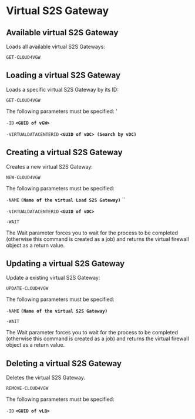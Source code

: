 # Virtual S2S Gateway

## Available virtual S2S Gateway

Loads all available virtual S2S Gateways: 

`GET-CLOUD4VGW`

## Loading a virtual S2S Gateway

Loads a specific virtual S2S Gateway by its ID: 

`GET-CLOUD4VGW`

The following parameters must be specified: '

`-ID` **`<GUID of vGW>`**

`-VIRTUALDATACENTERID` **`<GUID of vDC> (Search by vDC)`** 

## Creating a virtual S2S Gateway

Creates a new virtual S2S Gateway: 

`NEW-CLOUD4VGW`

The following parameters must be specified: 

`-NAME` **`(Name of the virtual Load S2S Gateway)`** ``

`-VIRTUALDATACENTERID` **`<GUID of vDC>`**

`-WAIT`

The Wait parameter forces you to wait for the process to be completed \(otherwise this command is created as a job\) and returns the virtual firewall object as a return value.

## Updating a virtual S2S Gateway

Update a existing virtual S2S Gateway: 

`UPDATE-CLOUD4VGW`

The following parameters must be specified: 

`-NAME` **`(Name of the virtual S2S Gateway)`** 

`-WAIT`

The Wait parameter forces you to wait for the process to be completed \(otherwise this command is created as a job\) and returns the virtual firewall object as a return value.

## Deleting a virtual S2S Gateway

Deletes the virtual S2S Gateway. 

`REMOVE-CLOUD4VGW`

The following parameters must be specified: 

`-ID` **`<GUID of vLB>`**

